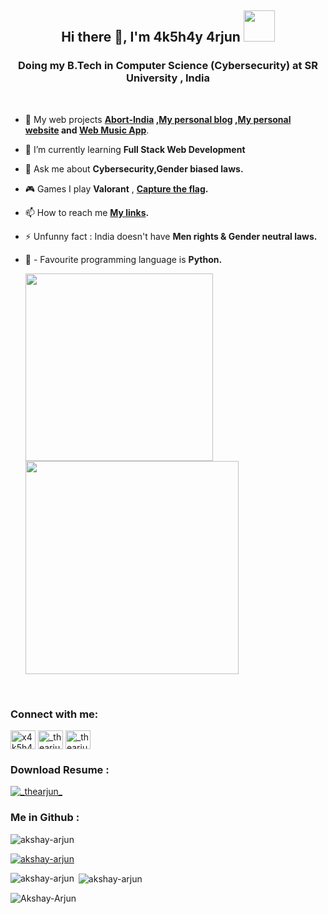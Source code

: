 <h2 align="center"> Hi there 👋, I'm 4k5h4y 4rjun <img src="https://media.giphy.com/media/mGcNjsfWAjY5AEZNw6/giphy.gif" width="50"></h2>



<h3 align="center">Doing my B.Tech in Computer Science (Cybersecurity) at SR University , India</h3>
<br />



- 🔭 My web projects **[Abort-India](https://abort-india.vercel.app) ,[My personal blog](https://akshay-blog.vercel.app) ,[My personal website](https://akshay-arjun.vercel.app) and [Web Music App](https://plays-music.vercel.app)**.

- 🌱 I’m currently learning **Full Stack Web Development**

- 💬 Ask me about **Cybersecurity,Gender biased laws.**

- 🎮 Games I play **Valorant** , **[Capture the flag](https://app.hackthebox.com/profile/425207).**

- 📫 How to reach me **[My links](https://bit.ly/AKSHAYARJUN).**

- ⚡ Unfunny fact : India doesn't have **Men rights & Gender neutral laws.**

- 🐍 - Favourite programming language is **Python.**

   <img src="https://imgs.xkcd.com/comics/python.png" width="300"> <img src=https://media.giphy.com/media/3oEjHWpiVIOGXT5l9m/giphy.gif width="341">
   
</br>
<h3 align="left">Connect with me:</h3>
<p align="left">
<a href="https://twitter.com/akshayvollala" target="blank"><img align="center" src="https://raw.githubusercontent.com/rahuldkjain/github-profile-readme-generator/master/src/images/icons/Social/twitter.svg" alt="x4k5h4yx" height="30" width="40" /></a>
<!--
<a href="https://codesandbox.com/akshay-arjun" target="blank"><img align="center" src="https://raw.githubusercontent.com/rahuldkjain/github-profile-readme-generator/master/src/images/icons/Social/codesandbox.svg" alt="akshay-arjun" height="30" width="40" /></a>
-->
<a href="https://instagram.com/akshayarjun_" target="blank"><img align="center" src="https://raw.githubusercontent.com/rahuldkjain/github-profile-readme-generator/master/src/images/icons/Social/instagram.svg" alt="_thearjun_" height="30" width="40" /></a>
<a href="https://www.linkedin.com/in/akshayvollala/" target="blank"><img align="center" src="https://www.svgrepo.com/show/157006/linkedin.svg" alt="_thearjun_" height="30" width="40" /></a>   
</p>
<h3 style={{ textAlign: "left" }}>Download Resume : </h3>
  <a href="https://github.com/Akshay-Arjun/Akshay-Arjun/raw/main/Akshay%20%20Vollala's%20Resume.pdf"  style={{color: '#1DA1F2', height:"30" ,width:"40"}} target="blank"><img style={{ textAlign: "center" }} src="https://img.shields.io/badge/Resume-100000?style=for-the-badge&logo=readme&logoColor=white" alt="_thearjun_"  /></a>  

<h3 align="left">Me in Github :</h3>
<p align="left"> <img src="https://komarev.com/ghpvc/?username=akshay-arjun&label=Profile%20views&color=ff0000&style=plastic" alt="akshay-arjun" /> </p>

<p align="left"> <a href="https://github.com/ryo-ma/github-profile-trophy"><img src="https://github-profile-trophy.vercel.app/?username=akshay-arjun" alt="akshay-arjun" /></a> </p>

<p><img align="left" src="https://github-readme-stats.vercel.app/api/top-langs?username=akshay-arjun&show_icons=true&theme=tokyonight&locale=en&layout=compact" alt="akshay-arjun" /></p>

<p>&nbsp;<img align="center" src="https://github-readme-stats.vercel.app/api?username=akshay-arjun&show_icons=true&theme=tokyonight&locale=en" alt="akshay-arjun" /></p>

<p><img align="center" src="https://streak-stats.demolab.com/?user=akshay-arjun&theme=tokyonight" alt="Akshay-Arjun" /></p>
